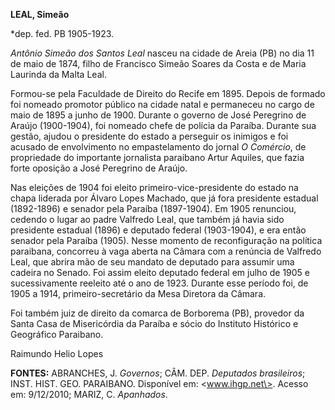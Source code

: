 **LEAL, Simeão**

\*dep. fed. PB 1905-1923.

*Antônio Simeão dos Santos Leal* nasceu na cidade de Areia (PB) no dia
11 de maio de 1874, filho de Francisco Simeão Soares da Costa e de Maria
Laurinda da Malta Leal.

Formou-se pela Faculdade de Direito do Recife em 1895. Depois de formado
foi nomeado promotor público na cidade natal e permaneceu no cargo de
maio de 1895 a junho de 1900. Durante o governo de José Peregrino de
Araújo (1900-1904), foi nomeado chefe de polícia da Paraíba. Durante sua
gestão, ajudou o presidente do estado a perseguir os inimigos e foi
acusado de envolvimento no empastelamento do jornal *O Comércio*, de
propriedade do importante jornalista paraibano Artur Aquiles, que fazia
forte oposição a José Peregrino de Araújo.

Nas eleições de 1904 foi eleito primeiro-vice-presidente do estado na
chapa liderada por Álvaro Lopes Machado, que já fora presidente estadual
(1892-1896) e senador pela Paraíba (1897-1904). Em 1905 renunciou,
cedendo o lugar ao padre Valfredo Leal, que também já havia sido
presidente estadual (1896) e deputado federal (1903-1904), e era então
senador pela Paraíba (1905). Nesse momento de reconfiguração na política
paraibana, concorreu à vaga aberta na Câmara com a renúncia de Valfredo
Leal, que abrira mão de seu mandato de deputado para assumir uma cadeira
no Senado. Foi assim eleito deputado federal em julho de 1905 e
sucessivamente reeleito até o ano de 1923. Durante esse período foi, de
1905 a 1914, primeiro-secretário da Mesa Diretora da Câmara.

Foi também juiz de direito da comarca de Borborema (PB), provedor da
Santa Casa de Misericórdia da Paraíba e sócio do Instituto Histórico e
Geográfico Paraibano.

Raimundo Helio Lopes

**FONTES:** ABRANCHES, J. *Governos*; CÂM. DEP. *Deputados brasileiros*;
INST. HIST. GEO. PARAIBANO. Disponível em: \<www.ihgp.net\>. Acesso em:
9/12/2010; MARIZ, C. *Apanhados*.
